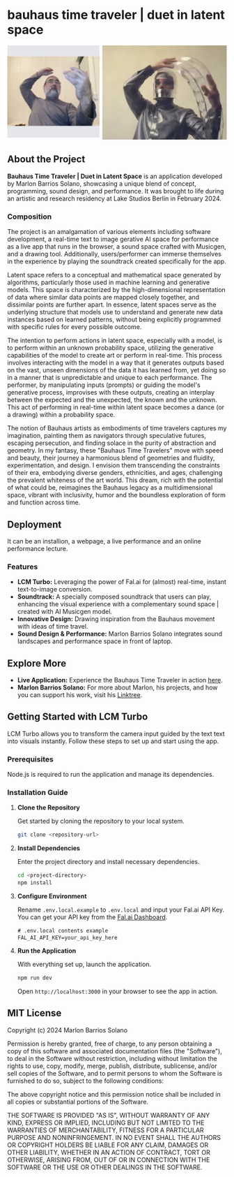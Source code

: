 
# bauhaus time traveler | duet in latent space

![Image of performance](https://github.com/marlonbarrios/bauhaus-queer/blob/mondrian/public/image.jpg "image or performance")

## About the Project

**Bauhaus Time Traveler | Duet in Latent Space** is an application developed by Marlon Barrios Solano, showcasing a unique blend of concept, programming, sound design, and performance. It was brought to life during an artistic and research residency at Lake Studios Berlin in February 2024.


### Composition

The project is an amalgamation of various elements including software development, a real-time text to image gerative AI space for performance as a live app that runs in the browser, a sound space crafted with Musicgen, and a drawing tool. Additionally, users/performer can immerse themselves in the experience by playing the soundtrack created specifically for the app. 

Latent space refers to a conceptual and mathematical space generated by algorithms, particularly those used in machine learning and generative models. This space is characterized by the high-dimensional representation of data where similar data points are mapped closely together, and dissimilar points are further apart. In essence, latent spaces serve as the underlying structure that models use to understand and generate new data instances based on learned patterns, without being explicitly programmed with specific rules for every possible outcome.

The intention to perform actions in latent space, especially with a model, is to perform within an unknown probability space, utilizing the generative capabilities of the model to create art or perform in real-time. This process involves interacting with the model in a way that it generates outputs based on the vast, unseen dimensions of the data it has learned from, yet doing so in a manner that is unpredictable and unique to each performance. The performer, by manipulating inputs (prompts) or guiding the model's generative process, improvises with these outputs, creating an interplay between the expected and the unexpected, the known and the unknown. This act of performing in real-time within latent space becomes a dance (or a drawing) within a probability space.

The notion of Bauhaus artists as embodiments of time travelers captures my imagination, painting them as navigators through speculative futures, escaping persecution, and finding solace in the purity of abstraction and geometry. In my fantasy, these "Bauhaus Time Travelers" move with speed and beauty, their journey a harmonious blend of geometries and fluidity, experimentation, and design. I envision them transcending the constraints of their era, embodying diverse genders, ethnicities, and ages, challenging the prevalent whiteness of the art world. This dream, rich with the potential of what could be, reimagines the Bauhaus legacy as a multidimensional space, vibrant with inclusivity, humor and the boundless exploration of form and function across time.

## Deployment

It can be an installion, a webpage, a live performance and an online performance lecture.

### Features

- **LCM Turbo:** Leveraging the power of Fal.ai for (almost) real-time, instant text-to-image conversion.
- **Soundtrack:** A specially composed soundtrack that users can play, enhancing the visual experience with a complementary sound space | created with AI Musicgen model.
- **Innovative Design:** Drawing inspiration from the Bauhaus movement with ideas of time travel.
- **Sound Design & Performance:** Marlon Barrios Solano integrates sound landscapes and performance space in front of laptop.


## Explore More

- **Live Application:** Experience the Bauhaus Time Traveler in action [here](https://bauhaus-time-traveler.vercel.app/).
- **Marlon Barrios Solano:** For more about Marlon, his projects, and how you can support his work, visit his [Linktree](https://linktr.ee/marlonbarriososolano).


## Getting Started with LCM Turbo

LCM Turbo allows you to transform the camera input guided by the text text into visuals instantly. Follow these steps to set up and start using the app.

### Prerequisites

Node.js is required to run the application and manage its dependencies.

### Installation Guide

1. **Clone the Repository**

   Get started by cloning the repository to your local system.

   ```sh
   git clone <repository-url>
   ```

2. **Install Dependencies**

   Enter the project directory and install necessary dependencies.

   ```sh
   cd <project-directory>
   npm install
   ```

3. **Configure Environment**

   Rename `.env.local.example` to `.env.local` and input your Fal.ai API Key. You can get your API key from the [Fal.ai Dashboard](https://www.fal.ai/dashboard/keys).

   ```plaintext
   # .env.local contents example
   FAL_AI_API_KEY=your_api_key_here
   ```

4. **Run the Application**

   With everything set up, launch the application.

   ```sh
   npm run dev
   ```

   Open `http://localhost:3000` in your browser to see the app in action.



## MIT License

Copyright (c) 2024 Marlon Barrios Solano

Permission is hereby granted, free of charge, to any person obtaining a copy
of this software and associated documentation files (the "Software"), to deal
in the Software without restriction, including without limitation the rights
to use, copy, modify, merge, publish, distribute, sublicense, and/or sell
copies of the Software, and to permit persons to whom the Software is
furnished to do so, subject to the following conditions:

The above copyright notice and this permission notice shall be included in all
copies or substantial portions of the Software.

THE SOFTWARE IS PROVIDED "AS IS", WITHOUT WARRANTY OF ANY KIND, EXPRESS OR
IMPLIED, INCLUDING BUT NOT LIMITED TO THE WARRANTIES OF MERCHANTABILITY,
FITNESS FOR A PARTICULAR PURPOSE AND NONINFRINGEMENT. IN NO EVENT SHALL THE
AUTHORS OR COPYRIGHT HOLDERS BE LIABLE FOR ANY CLAIM, DAMAGES OR OTHER
LIABILITY, WHETHER IN AN ACTION OF CONTRACT, TORT OR OTHERWISE, ARISING FROM,
OUT OF OR IN CONNECTION WITH THE SOFTWARE OR THE USE OR OTHER DEALINGS IN THE
SOFTWARE.
